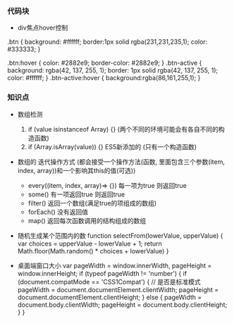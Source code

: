 ### 代码块
+ div焦点hover控制
<div :class="item.isActive ? 'btn-active' : 'btn' " @click="selectAdTemp(index)"></div>
 .btn {
      background: #ffffff;
      border:1px solid rgba(231,231,235,1);
      color: #333333;
  }

  .btn:hover {
      color: #2882e9;
      border-color: #2882e9;
  }
  .btn-active {
      background: rgba(42, 137, 255, 1);
      border: 1px solid rgba(42, 137, 255, 1);
      color: #ffffff;
  }
  .btn-active:hover {
      background:rgba(86,161,255,1);
  }

### 知识点

+ 数组检测
    1. if (value isinstanceof Array) {}  (两个不同的环境可能会有各自不同的构造函数)
    2. if (Array.isArray(value)) {} ES5新添加的  (只有一个构造函数)

+ 数组的 迭代操作方式  (都会接受一个操作方法(函数, 里面包含三个参数(item, index, array))和一个影响其this的值(可选))
    - every((item, index, array)=> {})  每一项为true 则返回true
    - some() 有一项返回true 则返回true
    - filter()  返回一个数组(满足true的项组成的数组)
    - forEach() 没有返回值
    - map()  返回每次函数调用的结构组成的数组

+ 随机生成某个范围内的数
    function selectFrom(lowerValue, upperValue) {
        var choices = upperValue - lowerValue + 1;
        return Math.floor(Math.random() * choices + lowerValue)
    }
+ 桌面端窗口大小
    var pageWidth = window.innerWidth,
        pageHeight = window.innerHeight;
    if (typeof pageWidth != 'number') { 
        if (document.compatMode == 'CSS1Compat') { // 是否是标准模式
            pageWidth = document.documentElement.clientWidth;
            pageHeight = document.documentElement.clientHeight;
        }
        else {
            pageWidth = document.body.clientWidth;
            pageHeight = document.body.clientHeight;
        }
    }